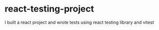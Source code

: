 # react-testing-project
I built a react project and wrote tests using react testing library and vitest 
